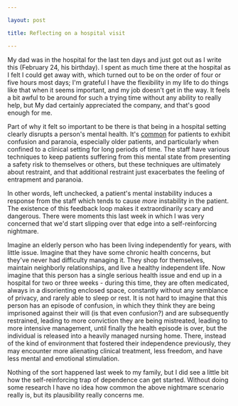 ```yaml
---

layout: post

title: Reflecting on a hospital visit

---
```


My dad was in the hospital for the last ten days
and just got out as I write this (February 24, his
birthday).  I spent as much time there at the
hospital as I felt I could get away with, which
turned out to be on the order of four or five
hours most days; I'm grateful I have the
flexibility in my life to do things like that when
it seems important, and my job doesn't get in the
way.  It feels a bit awful to be around for such a
trying time without any ability to really help,
but My dad certainly appreciated the company, and
that's good enough for me.

Part of why it felt so important to be there is
that being in a hospital setting clearly disrupts
a person's mental health.  It's
[common](sunsetting) for patients to exhibit
confusion and paranoia, especially older patients,
and particularly when confined to a clinical
setting for long periods of time.  The staff have
various techniques to keep patients suffering from
this mental state from presenting a safety risk to
themselves or others, but these techniques are
ultimately about restraint, and that additional
restraint just exacerbates the feeling of
entrapment and paranoia.

In other words, left unchecked, a patient's mental
instability induces a response from the staff
which tends to cause _more_ instability in the
patient.  The existence of this feedback loop
makes it extraordinarily scary and dangerous.
There were moments this last week in which I was
very concerned that we'd start slipping over that
edge into a self-reinforcing nightmare.

Imagine an elderly person who has been living
independently for years, with little issue.
Imagine that they have some chronic health
concerns, but they've never had difficulty
managing it.  They shop for themselves, maintain
neighborly relationships, and live a healthy
independent life.  Now imagine that this person
has a single serious health issue and end up in a
hospital for two or three weeks - during this
time, they are often medicated, always in a
disorienting enclosed space, constantly without
any semblance of privacy, and rarely able to sleep
or rest.  It is not hard to imagine that this
person has an episode of confusion, in which they
think they are being imprisoned against their will
(is that even confusion?) and are subsequently
restrained, leading to more conviction they are
being mistreated, leading to more intensive
management, until finally the health episode is
over, but the individual is released into a
heavily managed nursing home.  There, instead of
the kind of environment that fostered their
independence previously, they may encounter more
alienating clinical treatment, less freedom, and
have less mental and emotional stimulation.

Nothing of the sort happened last week to my
family, but I did see a little bit how the
self-reinforcing trap of dependence can get
started.  Without doing some research I have no
idea how common the above nightmare scenario
really is, but its plausibility really concerns
me.  


[sunsetting]: (???)

[modeline]: # ( vim: set spell formatoptions+=a textwidth=50 : )
